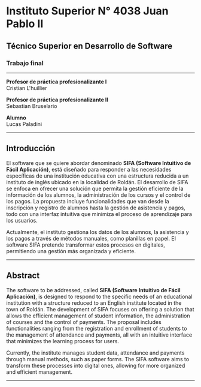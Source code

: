 # Instituto Superior N° 4038 Juan Pablo II  
## Técnico Superior en Desarrollo de Software  

### Trabajo final  
  

---

**Profesor de práctica profesionalizante I**  
Cristian L'huillier  

**Profesor de práctica profesionalizante II**  
Sebastian Bruselario  

**Alumno**  
Lucas Paladini  

---

## Introducción

El software que se quiere abordar denominado **SIFA (Software Intuitivo de Fácil Aplicación)**, está diseñado para responder a las necesidades específicas de una institución educativa con una estructura reducida a un instituto de inglés ubicado en la localidad de Roldán. El desarrollo de SIFA se enfoca en ofrecer una solución que permita la gestión eficiente de la información de los alumnos, la administración de los cursos y el control de los pagos. La propuesta incluye funcionalidades que van desde la inscripción y registro de alumnos hasta la gestión de asistencia y pagos, todo con una interfaz intuitiva que minimiza el proceso de aprendizaje para los usuarios.

Actualmente, el instituto gestiona los datos de los alumnos, la asistencia y los pagos a través de métodos manuales, como planillas en papel. El software SIFA pretende transformar estos procesos en digitales, permitiendo una gestión más organizada y eficiente. 

---


## Abstract

The software to be addressed, called **SIFA (Software Intuitivo de Fácil Aplicación)**, is designed to respond to the specific needs of an educational institution with a structure reduced to an English institute located in the town of Roldán. The development of SIFA focuses on offering a solution that allows the efficient management of student information, the administration of courses and the control of payments. The proposal includes functionalities ranging from the registration and enrollment of students to the management of attendance and payments, all with an intuitive interface that minimizes the learning process for users.

Currently, the institute manages student data, attendance and payments through manual methods, such as paper forms. The SIFA software aims to transform these processes into digital ones, allowing for more organized and efficient management.

---
